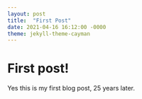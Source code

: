 ```yaml
---
layout: post
title:  "First Post"
date: 2021-04-16 16:12:00 -0000
theme: jekyll-theme-cayman
---
```


# First post!

Yes this is my first blog post, 25 years later.
